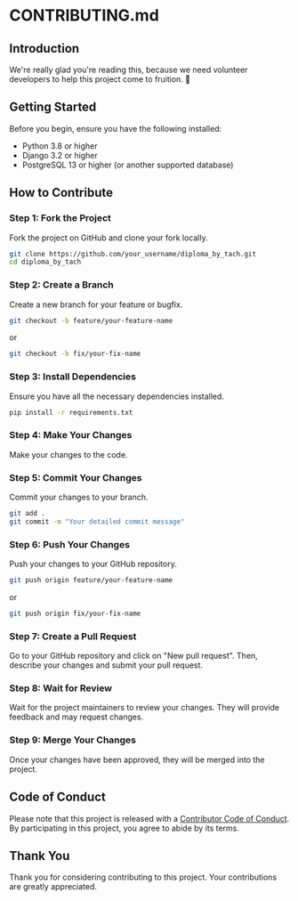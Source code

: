 # CONTRIBUTING.md

## Introduction

We're really glad you're reading this, because we need volunteer developers to help this project come to fruition. 👏

## Getting Started

Before you begin, ensure you have the following installed:

- Python 3.8 or higher
- Django 3.2 or higher
- PostgreSQL 13 or higher (or another supported database)

## How to Contribute

### Step 1: Fork the Project

Fork the project on GitHub and clone your fork locally.

```bash
git clone https://github.com/your_username/diploma_by_tach.git
cd diploma_by_tach
```

### Step 2: Create a Branch

Create a new branch for your feature or bugfix.

```bash
git checkout -b feature/your-feature-name
```

or

```bash
git checkout -b fix/your-fix-name
```

### Step 3: Install Dependencies

Ensure you have all the necessary dependencies installed.

```bash
pip install -r requirements.txt
```

### Step 4: Make Your Changes

Make your changes to the code.

### Step 5: Commit Your Changes

Commit your changes to your branch.

```bash
git add .
git commit -m "Your detailed commit message"
```

### Step 6: Push Your Changes

Push your changes to your GitHub repository.

```bash
git push origin feature/your-feature-name
```

or

```bash
git push origin fix/your-fix-name
```

### Step 7: Create a Pull Request

Go to your GitHub repository and click on "New pull request". Then, describe your changes and submit your pull request.

### Step 8: Wait for Review

Wait for the project maintainers to review your changes. They will provide feedback and may request changes.

### Step 9: Merge Your Changes

Once your changes have been approved, they will be merged into the project.

## Code of Conduct

Please note that this project is released with a [Contributor Code of Conduct](CODE_OF_CONDUCT.md). By participating in this project, you agree to abide by its terms.

## Thank You

Thank you for considering contributing to this project. Your contributions are greatly appreciated.